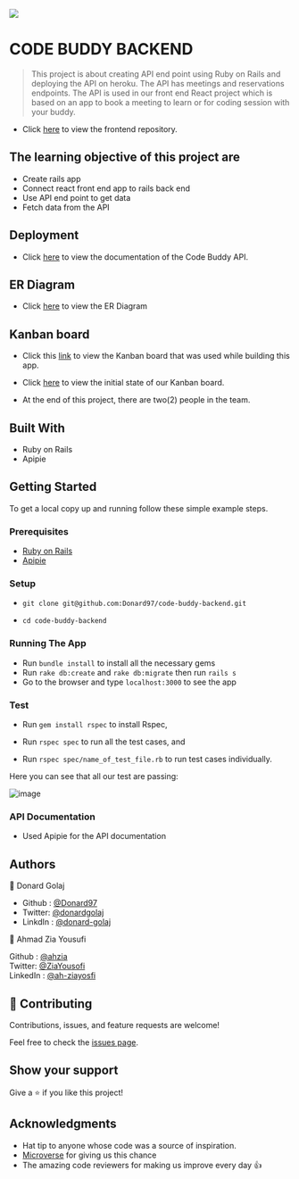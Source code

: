 ![](https://img.shields.io/badge/Microverse-blueviolet)

# CODE BUDDY BACKEND

> This project is about creating API end point using Ruby on Rails and deploying the API on heroku. The API has meetings and reservations endpoints. The API is used in our front end React project which is based on an app to book a meeting to learn or for coding session with your buddy. 

- Click [here](https://github.com/ahzia/code-buddy-frontend) to view the frontend repository.



## The learning objective of this project are

- Create rails app
- Connect react front end app to rails back end
- Use API end point to get data
- Fetch data from the API

## Deployment

- Click [here](https://codebuddy-me.herokuapp.com/) to view the documentation of the Code Buddy API.

## ER Diagram 

- Click [here](https://lucid.app/lucidchart/76badcdb-44ec-4ece-b04b-8485e0dbbdd2/edit?invitationId=inv_144c5c2a-db9c-4e07-a1f2-80038db6bcac&page=0_0#) to view the ER Diagram 


## Kanban board

- Click this [link](https://github.com/Donard97/code-buddy-backend/projects/1) to view the Kanban board that was used while building this app.

- Click [here](https://user-images.githubusercontent.com/74506933/150403327-e2696816-3a09-41f5-b49f-a012d8cec8bb.png) to view the initial state of our Kanban board.

- At the end of this project, there are two(2) people in the team.


## Built With

- Ruby on Rails
- Apipie

## Getting Started

To get a local copy up and running follow these simple example steps.

### Prerequisites

- [Ruby on Rails](https://guides.rubyonrails.org/getting_started.html)
- [Apipie](https://github.com/Apipie/apipie-rails)

### Setup
- ```git clone git@github.com:Donard97/code-buddy-backend.git```

- ```cd code-buddy-backend```

### Running The App

- Run ```bundle install``` to install all the necessary gems
- Run ```rake db:create``` and ```rake db:migrate``` then run ```rails s```
- Go to the browser and type `localhost:3000` to see the app

### Test

- Run ```gem install rspec``` to install Rspec,

- Run ```rspec spec``` to run all the test cases, and

- Run ```rspec spec/name_of_test_file.rb``` to run test cases individually.

Here you can see that all our test are passing:

![image](https://user-images.githubusercontent.com/74506933/152637929-f70eb9ac-0a47-48f9-9091-c84c81a8ca51.png)



### API Documentation

- Used Apipie for the API documentation


## Authors

👤 Donard Golaj

- Github : [@Donard97](https://github.com/Donard97)
- Twitter: [@donardgolaj](https://twitter.com/donardgolaj)
- LinkdIn : [@donard-golaj](https://www.linkedin.com/in/donard-golaj/)

👤 Ahmad Zia Yousufi 

Github : [@ahzia](https://github.com/ahzia) <br>
Twitter: [@ZiaYousofi](https://twitter.com/ZiaYousofi)<br>
LinkedIn : [@ah-ziayosfi](https://www.linkedin.com/in/ah-ziayosfi/)


## 🤝 Contributing

Contributions, issues, and feature requests are welcome!

Feel free to check the [issues page](https://github.com/Donard97/code-buddy-backend/issues).

## Show your support

Give a ⭐️ if you like this project!

## Acknowledgments
- Hat tip to anyone whose code was a source of inspiration.
- [Microverse](https://github.com/microverseinc) for giving us this chance
- The amazing code reviewers for making us improve every day 👍

